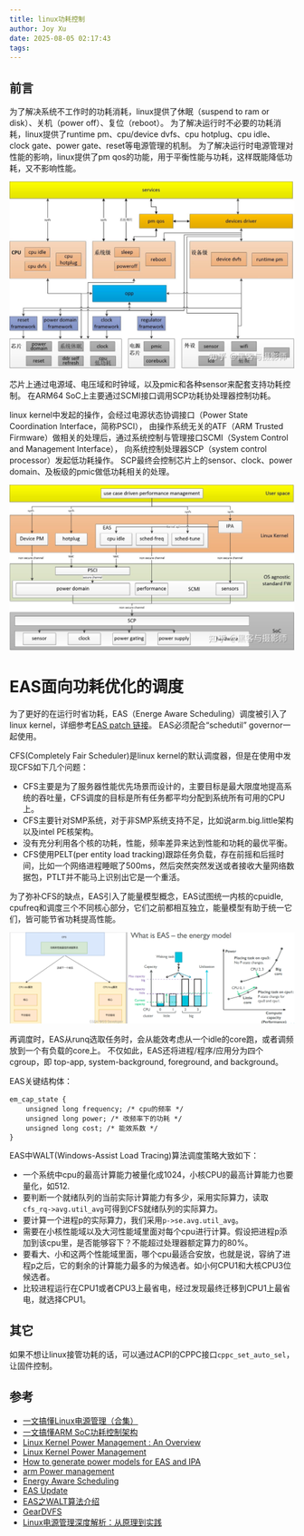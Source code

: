 ```yaml
---
title: linux功耗控制
author: Joy Xu
date: 2025-08-05 02:17:43
tags:
---
```


## 前言

为了解决系统不工作时的功耗消耗，linux提供了休眠（suspend to ram or disk）、关机（power off）、复位（reboot）。
为了解决运行时不必要的功耗消耗，linux提供了runtime pm、cpu/device dvfs、cpu hotplug、cpu idle、clock gate、power gate、reset等电源管理的机制。
为了解决运行时电源管理对性能的影响，linux提供了pm qos的功能，用于平衡性能与功耗，这样既能降低功耗，又不影响性能。

![linux功耗管理框架](/images/linux-power-big-pic.jpg)

芯片上通过电源域、电压域和时钟域，以及pmic和各种sensor来配套支持功耗控制。
在ARM64 SoC上主要通过SCMI接口调用SCP功耗协处理器控制功耗。

linux kernel中发起的操作，会经过电源状态协调接口（Power State Coordination Interface，简称PSCI），
由操作系统无关的ATF（ARM Trusted Firmware）做相关的处理后，通过系统控制与管理接口SCMI（System Control and Management Interface），
向系统控制处理器SCP（system control processor）发起低功耗操作。
SCP最终会控制芯片上的sensor、clock、power domain、及板级的pmic做低功耗相关的处理。

![linux arm64功耗控制](/images/linux-power-arm64-big-pic.jpg)

# EAS面向功耗优化的调度

为了更好的在运行时省功耗，EAS（Energe Aware Scheduling）调度被引入了linux kernel，详细参考[EAS patch 链接](https://lwn.net/Articles/749738/)。
EAS必须配合“schedutil” governor一起使用。

CFS(Completely Fair Scheduler)是linux kernel的默认调度器，但是在使用中发现CFS如下几个问题：

* CFS主要是为了服务器性能优先场景而设计的，主要目标是最大限度地提高系统的吞吐量，CFS调度的目标是所有任务都平均分配到系统所有可用的CPU上。
* CFS主要针对SMP系统，对于非SMP系统支持不足，比如说arm.big.little架构以及intel PE核架构。
* 没有充分利用各个核的功耗，性能，频率差异来达到性能和功耗的最优平衡。
* CFS使用PELT(per entity load tracking)跟踪任务负载，存在前摇和后摇时间，比如一个网络进程睡眠了500ms，然后突然突然发送或者接收大量网络数据包，PTLT并不能马上识别出它是一个重活。

为了弥补CFS的缺点，EAS引入了能量模型概念，EAS试图统一内核的cpuidle, cpufreq和调度三个不同核心部分，它们之前都相互独立，能量模型有助于统一它们，皆可能节省功耗提高性能。

![linux eas](/images/linux-power-eas.png)

再调度时，EAS从runq选取任务时，会从能效考虑从一个idle的core跑，或者调频放到一个有负载的core上。
不仅如此，EAS还将进程/程序/应用分为四个cgroup，即 top-app, system-background, foreground, and background。

EAS关键结构体：

	em_cap_state {
		unsigned long frequency; /* cpu的频率 */
		unsigned long power; /* 改频率下的功耗 */
		unsigned long cost; /* 能效系数 */
	}

EAS中WALT(Windows-Assist Load Tracing)算法调度策略大致如下：

* 一个系统中cpu的最高计算能力被量化成1024，小核CPU的最高计算能力也要量化，如512.
* 要判断一个就绪队列的当前实际计算能力有多少，采用实际算力，读取`cfs_rq->avg.util_avg`可得到CFS就绪队列的实际算力。
* 要计算一个进程p的实际算力，我们采用`p->se.avg.util_avg`。
* 需要在小核性能域以及大河性能域里面对每个cpu进行计算。假设把进程p添加到该cpu里，是否能够容下？不能超过处理器额定算力的80%。
* 要看大、小和这两个性能域里面，哪个cpu最适合安放，也就是说，容纳了进程p之后，它的剩余的计算能力最多的为候选者。如小何CPU1和大核CPU3位候选者。
* 比较进程运行在CPU1或者CPU3上最省电，经过发现最终迁移到CPU1上最省电，就选择CPU1。

## 其它

如果不想让linux接管功耗的话，可以通过ACPI的CPPC接口`cppc_set_auto_sel`，让固件控制。

## 参考

* [一文搞懂Linux电源管理（合集）](https://zhuanlan.zhihu.com/p/580754972)
* [一文搞懂ARM SoC功耗控制架构](https://zhuanlan.zhihu.com/p/587199327)
* [Linux Kernel Power Management : An Overview](https://static.linaro.org/connect/yvr18/presentations/yvr18-221.pdf)
* [Linux Kernel Power Management](https://landley.net/kdocs/ols/2003/ols2003-pages-325-339.pdf)
* [How to generate power models for EAS and IPA](https://static.linaro.org/connect/bkk16/Presentations/Wednesday/BKK16-317.pdf)
* [arm Power management](https://developer.arm.com/documentation/110597/0100/Power-management)
* [Energy Aware Scheduling](https://docs.kernel.org/scheduler/sched-energy.html)
* [EAS Update](https://static.linaro.org/connect/sfo15/Presentations/09-23-Wednesday/SFO15-302%20EAS_Linaro2.pdf)
* [EAS之WALT算法介绍](https://www.cnblogs.com/linhaostudy/p/18386314)
* [GearDVFS](https://www.cnblogs.com/sheephuan/p/17749588.html)
* [Linux电源管理深度解析：从原理到实践](https://zhuanlan.zhihu.com/p/1924009018063582202)
